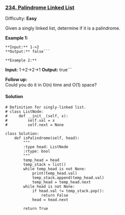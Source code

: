 ### [234\. Palindrome Linked List](https://leetcode.com/problems/palindrome-linked-list/description/)

Difficulty: **Easy**



Given a singly linked list, determine if it is a palindrome.

**Example 1:**

```
**Input:** 1->2
**Output:** false```

**Example 2:**

```
**Input:** 1->2->2->1
**Output:** true```

**Follow up:**  
Could you do it in O(n) time and O(1) space?



#### Solution
```
# Definition for singly-linked list.
# class ListNode:
#     def __init__(self, x):
#         self.val = x
#         self.next = None
​
class Solution:
    def isPalindrome(self, head):
        """
        :type head: ListNode
        :rtype: bool
        """
        temp_head = head
        temp_stack = list()
        while temp_head is not None:
            print(temp_head.val)
            temp_stack.append(temp_head.val)
            temp_head = temp_head.next
        while head is not None:
            if head.val != temp_stack.pop():
                return False
            head = head.next
​
        return True     
```
